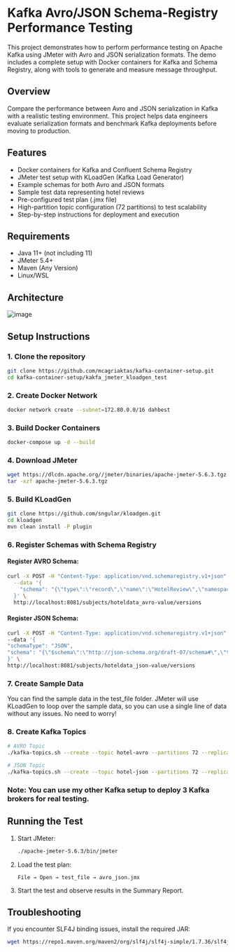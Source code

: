 # Kafka Avro/JSON Schema-Registry Performance Testing

This project demonstrates how to perform performance testing on Apache Kafka using JMeter with Avro and JSON serialization formats. The demo includes a complete setup with Docker containers for Kafka and Schema Registry, along with tools to generate and measure message throughput.

## Overview

Compare the performance between Avro and JSON serialization in Kafka with a realistic testing environment. This project helps data engineers evaluate serialization formats and benchmark Kafka deployments before moving to production.

## Features

- Docker containers for Kafka and Confluent Schema Registry
- JMeter test setup with KLoadGen (Kafka Load Generator)
- Example schemas for both Avro and JSON formats
- Sample test data representing hotel reviews
- Pre-configured test plan (.jmx file)
- High-partition topic configuration (72 partitions) to test scalability
- Step-by-step instructions for deployment and execution

## Requirements

- Java 11+ (not including 11)
- JMeter 5.4+
- Maven (Any Version)
- Linux/WSL

## Architecture

![image](https://github.com/user-attachments/assets/79fc8983-1366-4868-926f-4817a75051db)

## Setup Instructions

### 1. Clone the repository

```bash
git clone https://github.com/mcagriaktas/kafka-container-setup.git
cd kafka-container-setup/kakfa_jmeter_kloadgen_test
```

### 2. Create Docker Network

```bash
docker network create --subnet=172.80.0.0/16 dahbest
```

### 3. Build Docker Containers

```bash
docker-compose up -d --build
```

### 4. Download JMeter

```bash
wget https://dlcdn.apache.org//jmeter/binaries/apache-jmeter-5.6.3.tgz
tar -xzf apache-jmeter-5.6.3.tgz
```

### 5. Build KLoadGen

```bash
git clone https://github.com/sngular/kloadgen.git
cd kloadgen
mvn clean install -P plugin
```

### 6. Register Schemas with Schema Registry

#### Register AVRO Schema:

```bash
curl -X POST -H "Content-Type: application/vnd.schemaregistry.v1+json" \
  --data '{
    "schema": "{\"type\":\"record\",\"name\":\"HotelReview\",\"namespace\":\"com.hotel.reviews\",\"fields\":[{\"name\":\"review_id\",\"type\":\"string\"},{\"name\":\"hotel_id\",\"type\":\"string\"},{\"name\":\"user_id\",\"type\":\"string\"},{\"name\":\"rating\",\"type\":\"float\"},{\"name\":\"review_date\",\"type\":{\"type\":\"string\",\"logicalType\":\"date\"}},{\"name\":\"stay_duration\",\"type\":\"int\"},{\"name\":\"traveler_type\",\"type\":\"string\"},{\"name\":\"room_type\",\"type\":\"string\"},{\"name\":\"title\",\"type\":\"string\"},{\"name\":\"review_text\",\"type\":\"string\"},{\"name\":\"helpful_votes\",\"type\":\"int\"},{\"name\":\"location_score\",\"type\":\"float\"},{\"name\":\"service_score\",\"type\":\"float\"},{\"name\":\"cleanliness_score\",\"type\":\"float\"},{\"name\":\"value_score\",\"type\":\"float\"},{\"name\":\"is_verified\",\"type\":\"boolean\"},{\"name\":\"language\",\"type\":\"string\"},{\"name\":\"country_origin\",\"type\":\"string\"},{\"name\":\"has_response\",\"type\":\"boolean\"},{\"name\":\"booking_channel\",\"type\":\"string\"}]}"
  }' \
  http://localhost:8081/subjects/hoteldata_avro-value/versions
```

#### Register JSON Schema:

```bash
curl -X POST -H "Content-Type: application/vnd.schemaregistry.v1+json" \
--data '{
"schemaType": "JSON",
"schema": "{\"$schema\":\"http://json-schema.org/draft-07/schema#\",\"title\":\"HotelReview\",\"type\":\"object\",\"properties\":{\"review_id\":{\"type\":\"string\"},\"hotel_id\":{\"type\":\"string\"},\"user_id\":{\"type\":\"string\"},\"rating\":{\"type\":\"number\"},\"review_date\":{\"type\":\"string\",\"format\":\"date\"},\"stay_duration\":{\"type\":\"integer\"},\"traveler_type\":{\"type\":\"string\"},\"room_type\":{\"type\":\"string\"},\"title\":{\"type\":\"string\"},\"review_text\":{\"type\":\"string\"},\"helpful_votes\":{\"type\":\"integer\"},\"location_score\":{\"type\":\"number\"},\"service_score\":{\"type\":\"number\"},\"cleanliness_score\":{\"type\":\"number\"},\"value_score\":{\"type\":\"number\"},\"is_verified\":{\"type\":\"boolean\"},\"language\":{\"type\":\"string\"},\"country_origin\":{\"type\":\"string\"},\"has_response\":{\"type\":\"boolean\"},\"booking_channel\":{\"type\":\"string\"}},\"required\":[\"review_id\",\"hotel_id\",\"user_id\",\"rating\",\"review_date\"]}"
}' \
http://localhost:8081/subjects/hoteldata_json-value/versions
```

### 7. Create Sample Data
You can find the sample data in the test_file folder. JMeter will use KLoadGen to loop over the sample data, so you can use a single line of data without any issues. No need to worry!

### 8. Create Kafka Topics

```bash
# AVRO Topic
./kafka-topics.sh --create --topic hotel-avro --partitions 72 --replication-factor 1 --bootstrap-server localhost:19092

# JSON Topic
./kafka-topics.sh --create --topic hotel-json --partitions 72 --replication-factor 1 --bootstrap-server localhost:19092
```

### Note: You can use my other Kafka setup to deploy 3 Kafka brokers for real testing. 

## Running the Test

1. Start JMeter:
   ```bash
   ./apache-jmeter-5.6.3/bin/jmeter
   ```

2. Load the test plan:
   ```
   File → Open → test_file → avro_json.jmx
   ```

3. Start the test and observe results in the Summary Report.

## Troubleshooting

If you encounter SLF4J binding issues, install the required JAR:
```bash
wget https://repo1.maven.org/maven2/org/slf4j/slf4j-simple/1.7.36/slf4j-simple-1.7.36.jar -P ./apache-jmeter-5.6.3/lib
```
